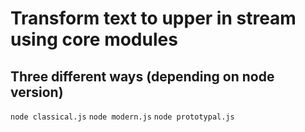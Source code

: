# Transform text to upper in stream using core modules

## Three different ways (depending on node version)
`node classical.js`
`node modern.js`
`node prototypal.js`
